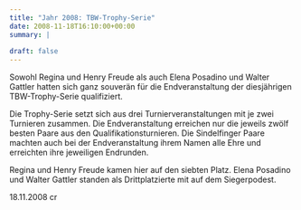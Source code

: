 ```yaml
---
title: "Jahr 2008: TBW-Trophy-Serie"
date: 2008-11-18T16:10:00+00:00
summary: |
    
draft: false
---
```


Sowohl Regina und Henry Freude als auch Elena Posadino und Walter Gattler hatten sich ganz souverän für die Endveranstaltung der diesjährigen TBW-Trophy-Serie qualifiziert.

Die Trophy-Serie setzt sich aus drei Turnierveranstaltungen mit je zwei Turnieren zusammen. Die Endveranstaltung erreichen nur die jeweils zwölf besten Paare aus den Qualifikationsturnieren. Die Sindelfinger Paare machten auch bei der Endveranstaltung ihrem Namen alle Ehre und erreichten ihre jeweiligen Endrunden.

Regina und Henry Freude kamen hier auf den siebten Platz. Elena Posadino und Walter Gattler standen als Drittplatzierte mit auf dem Siegerpodest.

18.11.2008 cr



